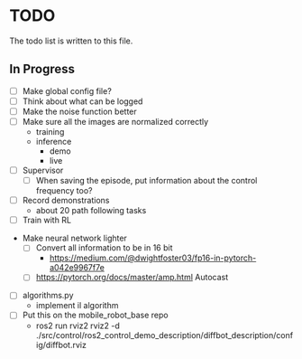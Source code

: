 # TODO

The todo list is written to this file.

## In Progress

- [ ] Make global config file?
- [ ] Think about what can be logged 
- [ ] Make the noise function better
- [ ] Make sure all the images are normalized correctly
    - training
    - inference
        - demo
        - live
- [ ] Supervisor
    - [ ] When saving the episode, put information about the control frequency too?
- [ ] Record demonstrations
    - about 20 path following tasks
- [ ] Train with RL
- Make neural network lighter
    - [ ] Convert all information to be in 16 bit
        - https://medium.com/@dwightfoster03/fp16-in-pytorch-a042e9967f7e
    - [ ] https://pytorch.org/docs/master/amp.html Autocast
- [ ] algorithms.py
    - implement il algorithm
- [ ] Put this on the mobile_robot_base repo
    - ros2 run rviz2 rviz2 -d ./src/control/ros2_control_demo_description/diffbot_description/config/diffbot.rviz